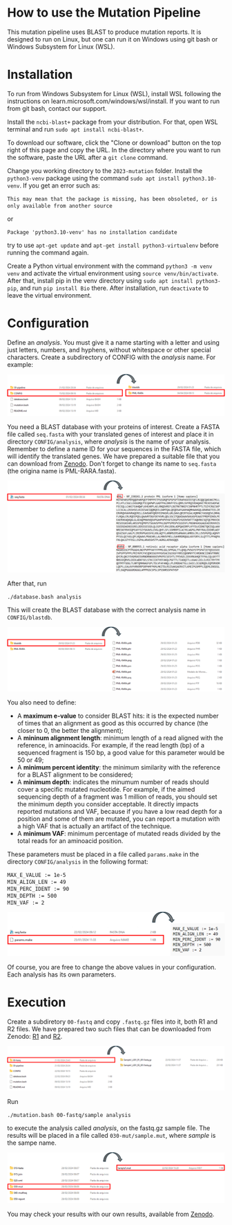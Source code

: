 # How to use the Mutation Pipeline

This mutation pipeline uses BLAST to produce mutation reports. It is designed to run on Linux, but one can run it on Windows using git bash or Windows Subsystem for Linux (WSL).

# Installation 

To run from Windows Subsystem for Linux (WSL), install WSL following the instructions on learn.microsoft.com/windows/wsl/install. If you want to run from git bash, contact our support.

Install the `ncbi-blast+` package from your distribution. For that, open WSL terminal and run `sudo apt install ncbi-blast+`.

To download our software, click the "Clone or download" button on the top right of this page and copy the URL. In the directory where you want to run the software, paste the URL after a `git clone` command.

Change you working directory to the `2023-mutation` folder. Install the `python3-venv` package using the command `sudo apt install python3.10-venv`. If you get an error such as: 
```
This may mean that the package is missing, has been obsoleted, or is only available from another source
```
or
```
Package 'python3.10-venv' has no installation candidate
```
try to use `apt-get update` and `apt-get install python3-virtualenv` before running the command again.

Create a Python virtual environment with the command `python3 -m venv venv` and activate the virtual environment using `source venv/bin/activate`. After that, install pip in the venv directory using `sudo apt install python3-pip`, and run `pip install Bio` there. After installation, run `deactivate` to leave the virtual environment.

# Configuration

Define an *analysis*. You must give it a name starting with a letter and using just letters, numbers, and hyphens, without whitespace or other special characters. Create a subdirectory of CONFIG with the *analysis* name. For example:

![analysis name](img/analysis_name.png)

You need a BLAST database with your proteins of interest. Create a FASTA file called `seq.fasta` with your translated genes of interest and place it in directory `CONFIG/analysis`, where *analysis* is the name of your analysis. Remember to define a name ID for your sequences in the FASTA file, which will identify the translated genes.  We have prepared a suitable file that you can download from [Zenodo](https://zenodo.org/records/10992331/files/PML-RARA.fasta?download=1).  Don't forget to change its name to `seq.fasta` (the origina name is PML-RARA.fasta).

![reference genes](img/gene_sequences.png)

After that, run

```
./database.bash analysis
```

This will create the BLAST database with the correct analysis name in `CONFIG/blastdb`. 

![database](img/database.png)

You also need to define:

- A **maximum e-value** to consider BLAST hits: it is the expected number of times that an alignment as good as this occurred by chance (the closer to 0, the better the alignment); 
- A **mininum alignment length**: minimum length of a read aligned with the reference, in aminoacids. For example, if the read length (bp) of a sequenced fragment is 150 bp, a good value for this parameter would be 50 or 49;
- A **minimum percent identity**: the minimum similarity with the reference for a BLAST alignment to be considered;
- A **minimum depth**: indicates the minumum number of reads should cover a specific mutated nucleotide. For example, if the aimed sequencing depth of a fragment was 1 million of reads, you should set the minimum depth you consider acceptable. It directly impacts reported mutations and VAF, because if you have a low read depth for a position and some of them are mutated, you can report a mutation with a high VAF that is actually an artifact of the technique.
- A **minimum VAF**: minimum percentage of mutated reads divided by the total reads for an aminoacid position.

These parameters must be placed in a file called `params.make` in the directory `CONFIG/analysis` in the following format:
```
MAX_E_VALUE := 1e-5
MIN_ALIGN_LEN := 49
MIN_PERC_IDENT := 90
MIN_DEPTH := 500
MIN_VAF := 2
```
![params](img/params.png)

Of course, you are free to change the above values in your configuration. Each analysis has its own parameters.

# Execution

Create a subdiretory `00-fastq` and copy `.fastq.gz` files into it, both R1 and R2 files.  We have prepared two such files that can be downloaded from Zenodo: [R1](https://zenodo.org/records/10992331/files/Sample1_L001_R1_001.fastq.gz?download=1) and [R2](https://zenodo.org/records/10992331/files/Sample1_L001_R2_001.fastq.gz?download=1).

![fastq.gz files](img/fastq.gz_files.png)

Run
``` 
./mutation.bash 00-fastq/sample analysis 
```
to execute the analysis called *analysis*, on the fastq.gz sample file. The results will be placed in a file called `030-mut/sample.mut`, where *sample* is the sampe name.

![030-mut report](img/030-mut.png)

You may check your results with our own results, available from [Zenodo](https://zenodo.org/records/10992331/files/Sample1.mut?download=1).



